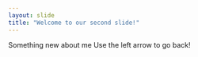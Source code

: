 ```yaml
---
layout: slide
title: "Welcome to our second slide!"
---
```

Something new about me
Use the left arrow to go back!
